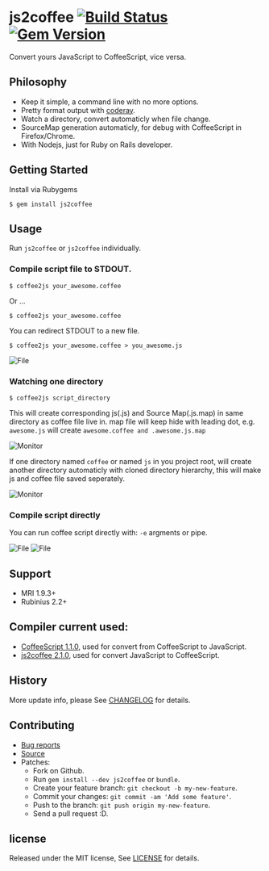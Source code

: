 # js2coffee [![Build Status](https://travis-ci.org/zw963/js2coffee.svg?branch=master)](https://travis-ci.org/zw963/js2coffee) [![Gem Version](https://badge.fury.io/rb/js2coffee.svg)](http://badge.fury.io/rb/js2coffee)

Convert yours JavaScript to CoffeeScript, vice versa.

## Philosophy

* Keep it simple, a command line with no more options.
* Pretty format output with [coderay](https://github.com/rubychan/coderay).
* Watch a directory, convert automaticly when file change.
* SourceMap generation automaticly, for debug with CoffeeScript in Firefox/Chrome.
* With Nodejs, just for Ruby on Rails developer.

## Getting Started

Install via Rubygems

    $ gem install js2coffee

## Usage

Run `js2coffee` or `js2coffee` individually.

### Compile script file to STDOUT.

    $ coffee2js your_awesome.coffee

Or ...

    $ coffee2js your_awesome.coffee

You can redirect STDOUT to a new file.

    $ coffee2js your_awesome.coffee > you_awesome.js

![File](http://zw963.github.io/snapshot12.png)

### Watching one directory

    $ coffee2js script_directory

This will create corresponding js(.js) and Source Map(.js.map) in same directory as coffee file live in.
map file will keep hide with leading dot, e.g. `awesome.js` will create `awesome.coffee and .awesome.js.map`

![Monitor](http://zw963.github.io/snapshot11.png)
    
If one directory named `coffee` or named `js` in you project root, will create another directory
automaticly with cloned directory hierarchy, this will make js and coffee file saved seperately.

![Monitor](http://zw963.github.io/snapshot14.png)

### Compile script directly
You can run coffee script directly with: `-e` argments or pipe.

![File](http://zw963.github.io/snapshot15.png)
![File](http://zw963.github.io/snapshot16.png)

## Support

  * MRI 1.9.3+
  * Rubinius 2.2+

## Compiler current used:
  * [CoffeeScript 1.1.0](http://coffeescript.org), used for convert from CoffeeScript to JavaScript.
  * [js2coffee 2.1.0](http://js2.coffee), used for convert JavaScript to CoffeeScript.

## History
More update info, please See [CHANGELOG](https://github.com/zw963/js2coffee/blob/master/CHANGELOG) for details.

## Contributing

  * [Bug reports](https://github.com/zw963/js2coffee/issues)
  * [Source](https://github.com/zw963/js2coffee)
  * Patches:
    * Fork on Github.
    * Run `gem install --dev js2coffee` or `bundle`.
    * Create your feature branch: `git checkout -b my-new-feature`.
    * Commit your changes: `git commit -am 'Add some feature'`.
    * Push to the branch: `git push origin my-new-feature`.
    * Send a pull request :D.

## license
Released under the MIT license, See [LICENSE](https://github.com/zw963/js2coffee/blob/master/LICENSE) for details.
